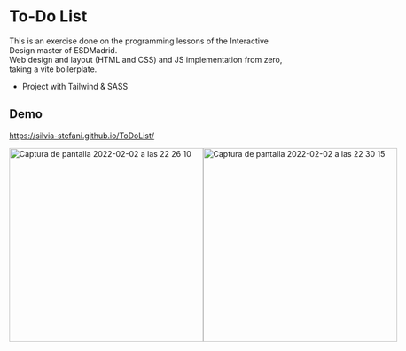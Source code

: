 <h1>To-Do List</h1>

This is an exercise done on the programming lessons of the Interactive Design master of ESDMadrid.
<br>
Web design and layout (HTML and CSS) and JS implementation from zero, taking a vite boilerplate.
<br>
* Project with Tailwind & SASS

## Demo


https://silvia-stefani.github.io/ToDoList/

<div style="display:flex">
  <img height="350" style="object-fit:contain" alt="Captura de pantalla 2022-02-02 a las 22 26 10" src="https://user-images.githubusercontent.com/98710488/152240381-96cf57bc-4e4d-4b87-8e8f-8147c4788d31.png">
  <img height="350" style="object-fit:contain" alt="Captura de pantalla 2022-02-02 a las 22 30 15" src="https://user-images.githubusercontent.com/98710488/152240541-7fa3877f-6d61-4036-a7b5-a0dd7d6d3090.png">
</div>


